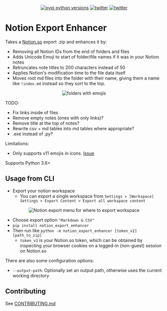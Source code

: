 <p align="center">
    <a href="https://pypi.org/project/notion_export_enhancer/" target="_blank"><img alt="pypi python versions" src="https://img.shields.io/pypi/pyversions/notion_export_enhancer.svg"></a>
    <a href="https://twitter.com/cobertos" target="_blank"><img alt="twitter" src="https://img.shields.io/badge/twitter-%40cobertos-0084b4.svg"></a>
    <a href="https://cobertos.com" target="_blank"><img alt="twitter" src="https://img.shields.io/badge/website-cobertos.com-888888.svg"></a>
</p>

# Notion Export Enhancer

Takes a [Notion.so](https://notion.so) export .zip and enhances it by:

* Removing all Notion IDs from the end of folders and files
* Adds Unicode Emoji to start of folder/file names if it was in your Notion notes
* Retruncates note titles to 200 characters instead of 50
* Applies Notion's modification time to the file data itself
* Moves root md files into the folder with their name, giving them a name like `!index.md` instead so they sort to the top.

<p align="center">
    <img alt="folders with emojis" src="https://raw.githubusercontent.com/Cobertos/notion_export_enhancer/owo/media/folders.png">
</p>

TODO:
* Fix links inside of files
* Remove empty notes (ones with only links)?
* Remove title at the top of notes?
* Rewrite csv + md tables into md tables where appropriate?
* .exe instead of .py?

Limitations:
* Only supports v11 emojis in icons. [Issue](https://github.com/alexanderrobertson/emoji-extractor/issues/1)

Supports Python 3.6+

## Usage from CLI

* Export your notion workspace
  * You can export a single workspace from `Settings > [Workspace] Settings > Export Content > Export all workspace content`

<p align="center">
    <img alt="Notion export menu for where to export workspace" src="https://raw.githubusercontent.com/Cobertos/notion_export_enhancer/owo/media/where-to-export.png">
</p>

  * Choose export option `"Markdown & CSV"`
* `pip install notion_export_enhancer`
* Then run like `python -m notion_export_enhancer [token_v2] [path_to_zip]`
  * `token_v2` is your Notion.so token, which can be obtained by inspecting your browser cookies on a logged-in (non-guest) session on Notion.so

There are also some configuration options:

* `--output-path`: Optionally set an output path, otherwise uses the current working directory

## Contributing
See [CONTRIBUTING.md](https://github.com/Cobertos/notion_export_enhancer/blob/master/CONTRIBUTING.md)
